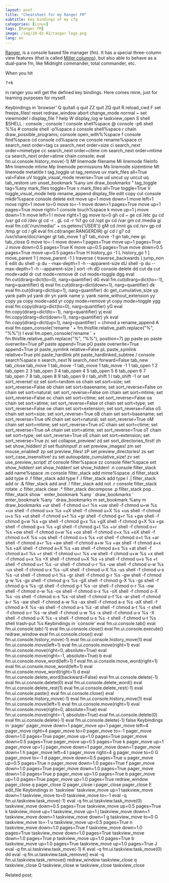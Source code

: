 ```yaml
---
layout: post
title: "Cheatsheet for my Ranger FM"
subtitle: Key bindings of my cfg
categories: [Linux]
tags: [Ranger FM]
image: /img/20-02-02/ranger-logo.png
lang: en
---
```


[Ranger](https://github.com/ranger/ranger), is a console based file manager (fm). It has a special three-column view features (that is called [Miller columns](#)), but also able to behave as a dual-pane fm, like Midnight commander, total commander, etc. 

When you hit <pre>?+k</pre> in ranger you will get the defined key bindings. Here comes mine, just for learning purposes for myself.
<div>
Keybindings in 'browser'
           Q quitall
           q quit
          ZZ quit
          ZQ quit
           R reload_cwd
           F set freeze_files!
       <c-r> reset
       <c-l> redraw_window
       <c-c> abort
    <escape> change_mode normal
           ~ set viewmode!
           i display_file
           ? help
           W display_log
           w taskview_open
           S shell $SHELL
           : console
           ; console
           ! console shell%space
           @ console -p6 shell  %%s
           # console shell -p%space
           s console shell%space
           r chain draw_possible_programs; console open_with%%space
           f console find%space
          cd console cd%space
          cw console rename%space
          ct search_next order=tag
          cs search_next order=size
          ci search_next order=mimetype
          cc search_next order=ctime
          cm search_next order=mtime
          ca search_next order=atime
       <c-p> chain console; eval fm.ui.console.history_move(-1)
          Mf linemode filename
          Mi linemode fileinfo
          Mm linemode mtime
          Mp linemode permissions
          Ms linemode sizemtime
          Mt linemode metatitle
           t tag_toggle
          ut tag_remove
          uv mark_files all=True val=False
          uV toggle_visual_mode reverse=True
          ud uncut
          uy uncut
          uq tab_restore
     um<any> unset_bookmark %any
      um<bg> draw_bookmarks
      "<any> tag_toggle tag=%any
     <space> mark_files toggle=True
           v mark_files all=True toggle=True
           V toggle_visual_mode
        <f1> help
        <f2> rename_append
        <f3> display_file
        <f4> edit
        <f5> copy
        <f6> cut
        <f7> console mkdir%space
        <f8> console delete
       <f10> exit
        <up> move up=1
      <down> move down=1
      <left> move left=1
     <right> move right=1
      <home> move to=0
       <end> move to=-1
  <pagedown> move down=1   pages=True
    <pageup> move up=1     pages=True
       <c-j> move right=1
    <insert> console touch%space
           k move up=1
           j move down=1
           h move left=1
           l move right=1
          gg move to=0
          gh cd ~
          ge cd /etc
          gu cd /usr
          gd cd /dev
          gl cd -r .
          gL cd -r %f
          go cd /opt
          gv cd /var
          gm cd /media
          gi eval fm.cd('/run/media/' + os.getenv('USER'))
          gM cd /mnt
          gs cd /srv
          gp cd /tmp
          gr cd /
          gR eval fm.cd(ranger.RANGERDIR)
          g/ cd /
          g? cd /usr/share/doc/ranger
          gt tab_move 1
          gT tab_move -1
          gn tab_new
          gc tab_close
           G move to=-1
       <c-f> move down=1   pages=True
       <c-b> move up=1     pages=True
           J move down=0.5  pages=True
           K move up=0.5    pages=True
       <c-d> move down=0.5  pages=True
       <c-u> move up=0.5    pages=True
           H history_go -1
           L history_go 1
           ] move_parent 1
           [ move_parent -1
           } traverse
           { traverse_backwards
           ) jump_non
           E edit
          du shell -p du --max-depth=1 -h --apparent-size
          dU shell -p du --max-depth=1 -h --apparent-size | sort -rh
          dD console delete
          dd cut
          da cut mode=add
          dr cut mode=remove
          dt cut mode=toggle
         dgg eval fm.cut(dirarg=dict(to=0), narg=quantifier)
          dG eval fm.cut(dirarg=dict(to=-1), narg=quantifier)
          dj eval fm.cut(dirarg=dict(down=1), narg=quantifier)
          dk eval fm.cut(dirarg=dict(up=1), narg=quantifier)
          dc get_cumulative_size
          yp yank path
          yd yank dir
          yn yank name
          y. yank name_without_extension
          yy copy
          ya copy mode=add
          yr copy mode=remove
          yt copy mode=toggle
         ygg eval fm.copy(dirarg=dict(to=0), narg=quantifier)
          yG eval fm.copy(dirarg=dict(to=-1), narg=quantifier)
          yj eval fm.copy(dirarg=dict(down=1), narg=quantifier)
          yk eval fm.copy(dirarg=dict(up=1), narg=quantifier)
           = chmod
           a rename_append
           A eval fm.open_console('rename ' + fm.thisfile.relative_path.replace("%", "%%"))
           I eval fm.open_console('rename ' + fm.thisfile.relative_path.replace("%", "%%"), position=7)
          pp paste
          po paste overwrite=True
          pP paste append=True
          pO paste overwrite=True append=True
          pl paste_symlink relative=False
          pL paste_symlink relative=True
         phl paste_hardlink
         pht paste_hardlinked_subtree
           / console search%space
           n search_next
           N search_next forward=False
       <c-n> tab_new
       <c-w> tab_close
       <c-i> tab_move 1
     <s-tab> tab_move -1
<alt><right> tab_move 1
 <alt><left> tab_move -1
      <alt>1 tab_open 1
      <alt>2 tab_open 2
      <alt>3 tab_open 3
      <alt>4 tab_open 4
      <alt>5 tab_open 5
      <alt>6 tab_open 6
      <alt>7 tab_open 7
      <alt>8 tab_open 8
      <alt>9 tab_open 9
      <alt>r tab_shift 1
      <alt>l tab_shift -1
          or set sort_reverse!
          oz set sort=random
          os chain set sort=size;      set sort_reverse=False
          ob chain set sort=basename;  set sort_reverse=False
          on chain set sort=natural;   set sort_reverse=False
          om chain set sort=mtime;     set sort_reverse=False
          oc chain set sort=ctime;     set sort_reverse=False
          oa chain set sort=atime;     set sort_reverse=False
          ot chain set sort=type;      set sort_reverse=False
          oe chain set sort=extension; set sort_reverse=False
          oS chain set sort=size;      set sort_reverse=True
          oB chain set sort=basename;  set sort_reverse=True
          oN chain set sort=natural;   set sort_reverse=True
          oM chain set sort=mtime;     set sort_reverse=True
          oC chain set sort=ctime;     set sort_reverse=True
          oA chain set sort=atime;     set sort_reverse=True
          oT chain set sort=type;      set sort_reverse=True
          oE chain set sort=extension; set sort_reverse=True
          zc set collapse_preview!
          zd set sort_directories_first!
          zh set show_hidden!
          zI set flushinput!
          zi set preview_images!
          zm set mouse_enabled!
          zp set preview_files!
          zP set preview_directories!
          zs set sort_case_insensitive!
          zu set autoupdate_cumulative_size!
          zv set use_preview_script!
          zf console filter%space
          zz console filter%space
       <c-h> set show_hidden!
 <backspace> set show_hidden!
<backspace2> set show_hidden!
          .n console filter_stack add name%space
          .m console filter_stack add mime%space
          .d filter_stack add type d
          .f filter_stack add type f
          .l filter_stack add type l
          .| filter_stack add or
          .& filter_stack add and
          .! filter_stack add not
          .r console filter_stack rotate
          .c filter_stack clear
          .* filter_stack decompose
          .p filter_stack pop
          .. filter_stack show
      `<any> enter_bookmark %any
       `<bg> draw_bookmarks
      '<any> enter_bookmark %any
       '<bg> draw_bookmarks
      m<any> set_bookmark %any
       m<bg> draw_bookmarks
         +ur shell -f chmod u+r %s
         +uw shell -f chmod u+w %s
         +ux shell -f chmod u+x %s
         +uX shell -f chmod u+X %s
         +us shell -f chmod u+s %s
         +ut shell -f chmod u+t %s
         +gr shell -f chmod g+r %s
         +gw shell -f chmod g+w %s
         +gx shell -f chmod g+x %s
         +gX shell -f chmod g+X %s
         +gs shell -f chmod g+s %s
         +gt shell -f chmod g+t %s
         +or shell -f chmod o+r %s
         +ow shell -f chmod o+w %s
         +ox shell -f chmod o+x %s
         +oX shell -f chmod o+X %s
         +os shell -f chmod o+s %s
         +ot shell -f chmod o+t %s
         +ar shell -f chmod a+r %s
         +aw shell -f chmod a+w %s
         +ax shell -f chmod a+x %s
         +aX shell -f chmod a+X %s
         +as shell -f chmod a+s %s
         +at shell -f chmod a+t %s
          +r shell -f chmod u+r %s
          +w shell -f chmod u+w %s
          +x shell -f chmod u+x %s
          +X shell -f chmod u+X %s
          +s shell -f chmod u+s %s
          +t shell -f chmod u+t %s
         -ur shell -f chmod u-r %s
         -uw shell -f chmod u-w %s
         -ux shell -f chmod u-x %s
         -uX shell -f chmod u-X %s
         -us shell -f chmod u-s %s
         -ut shell -f chmod u-t %s
         -gr shell -f chmod g-r %s
         -gw shell -f chmod g-w %s
         -gx shell -f chmod g-x %s
         -gX shell -f chmod g-X %s
         -gs shell -f chmod g-s %s
         -gt shell -f chmod g-t %s
         -or shell -f chmod o-r %s
         -ow shell -f chmod o-w %s
         -ox shell -f chmod o-x %s
         -oX shell -f chmod o-X %s
         -os shell -f chmod o-s %s
         -ot shell -f chmod o-t %s
         -ar shell -f chmod a-r %s
         -aw shell -f chmod a-w %s
         -ax shell -f chmod a-x %s
         -aX shell -f chmod a-X %s
         -as shell -f chmod a-s %s
         -at shell -f chmod a-t %s
          -r shell -f chmod u-r %s
          -w shell -f chmod u-w %s
          -x shell -f chmod u-x %s
          -X shell -f chmod u-X %s
          -s shell -f chmod u-s %s
          -t shell -f chmod u-t %s
    <delete> shell trash-put %s
Keybindings in `console'
       <c-i> eval fm.ui.console.tab()
     <s-tab> eval fm.ui.console.tab(-1)
    <escape> eval fm.ui.console.close()
       <c-j> eval fm.ui.console.execute()
       <c-l> redraw_window
       <c-c> eval fm.ui.console.close()
        <up> eval fm.ui.console.history_move(-1)
      <down> eval fm.ui.console.history_move(1)
      <left> eval fm.ui.console.move(left=1)
     <right> eval fm.ui.console.move(right=1)
      <home> eval fm.ui.console.move(right=0, absolute=True)
       <end> eval fm.ui.console.move(right=-1, absolute=True)
      <alt>b eval fm.ui.console.move_word(left=1)
      <alt>f eval fm.ui.console.move_word(right=1)
 <alt><left> eval fm.ui.console.move_word(left=1)
<alt><right> eval fm.ui.console.move_word(right=1)
      <alt>d eval fm.ui.console.delete_word(backward=False)
 <backspace> eval fm.ui.console.delete(-1)
    <delete> eval fm.ui.console.delete(0)
       <c-w> eval fm.ui.console.delete_word()
       <c-k> eval fm.ui.console.delete_rest(1)
       <c-u> eval fm.ui.console.delete_rest(-1)
       <c-y> eval fm.ui.console.paste()
       <c-g> eval fm.ui.console.close()
       <c-p> eval fm.ui.console.history_move(-1)
       <c-n> eval fm.ui.console.history_move(1)
       <c-b> eval fm.ui.console.move(left=1)
       <c-f> eval fm.ui.console.move(right=1)
       <c-a> eval fm.ui.console.move(right=0, absolute=True)
       <c-e> eval fm.ui.console.move(right=-1, absolute=True)
       <c-d> eval fm.ui.console.delete(0)
       <c-h> eval fm.ui.console.delete(-1)
<backspace2> eval fm.ui.console.delete(-1)
<allow_quantifiers> false
Keybindings in `pager'
      <down> pager_move  down=1
        <up> pager_move  up=1
      <left> pager_move  left=4
     <right> pager_move  right=4
      <home> pager_move  to=0
       <end> pager_move  to=-1
  <pagedown> pager_move  down=1.0  pages=True
    <pageup> pager_move  up=1.0    pages=True
       <c-d> pager_move  down=0.5  pages=True
       <c-u> pager_move  up=0.5    pages=True
           k pager_move  up=1
       <c-p> pager_move  up=1
           j pager_move  down=1
       <c-n> pager_move  down=1
       <c-j> pager_move  down=1
           h pager_move  left=4
           l pager_move  right=4
           g pager_move  to=0
           G pager_move  to=-1
           d pager_move  down=0.5  pages=True
           u pager_move  up=0.5    pages=True
           n pager_move  down=1.0  pages=True
           f pager_move  down=1.0  pages=True
       <c-f> pager_move  down=1.0  pages=True
     <space> pager_move  down=1.0  pages=True
           p pager_move  up=1.0    pages=True
           b pager_move  up=1.0    pages=True
       <c-b> pager_move  up=1.0    pages=True
       <c-l> redraw_window
    <escape> pager_close
           q pager_close
           Q pager_close
           i pager_close
        <f3> pager_close
           E edit_file
Keybindings in `taskview'
        <up> taskview_move up=1
      <down> taskview_move down=1
      <home> taskview_move to=0
       <end> taskview_move to=-1
  <pagedown> eval -q fm.ui.taskview.task_move(-1)
    <pageup> eval -q fm.ui.taskview.task_move(0)
       <c-d> taskview_move down=0.5  pages=True
       <c-u> taskview_move up=0.5    pages=True
           k taskview_move up=1
       <c-p> taskview_move up=1
           j taskview_move down=1
       <c-n> taskview_move down=1
       <c-j> taskview_move down=1
           g taskview_move to=0
           G taskview_move to=-1
           u taskview_move up=0.5    pages=True
           n taskview_move down=1.0  pages=True
           f taskview_move down=1.0  pages=True
       <c-f> taskview_move down=1.0  pages=True
     <space> taskview_move down=1.0  pages=True
           p taskview_move up=1.0    pages=True
           b taskview_move up=1.0    pages=True
       <c-b> taskview_move up=1.0    pages=True
           J eval -q fm.ui.taskview.task_move(-1)
           K eval -q fm.ui.taskview.task_move(0)
          dd eval -q fm.ui.taskview.task_remove()
    <delete> eval -q fm.ui.taskview.task_remove()
       <c-l> redraw_window
    <escape> taskview_close
           q taskview_close
           Q taskview_close
           w taskview_close
       <c-c> taskview_close
</div>


Related post: 


